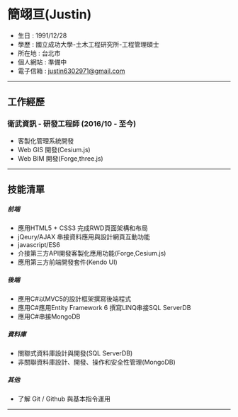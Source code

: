 # 簡翊亘(Justin)

+ 生日 : 1991/12/28
+ 學歷 : 國立成功大學-土木工程研究所-工程管理碩士
+ 所在地 : 台北市
+ 個人網站 : 準備中
+ 電子信箱 : justin6302971@gmail.com
* * *
## 工作經歷

### 衛武資訊 - 研發工程師 (2016/10 - 至今)
+ 客製化管理系統開發
+ Web GIS 開發(Cesium.js)
+ Web BIM 開發(Forge,three.js)
* * *

## 技能清單

##### 前端
+ 應用HTML5 + CSS3 完成RWD頁面架構和布局
+ jQeury/AJAX 串接資料應用與設計網頁互動功能
+ javascript/ES6
+ 介接第三方API開發客製化應用功能(Forge,Cesium.js)
+ 應用第三方前端開發套件(Kendo UI)

##### 後端
+ 應用C#以MVC5的設計框架撰寫後端程式
+ 應用C#應用Entity Framework 6 撰寫LINQ串接SQL ServerDB
+ 應用C#串接MongoDB


##### 資料庫
+ 關聯式資料庫設計與開發(SQL ServerDB)
+ 非關聯資料庫設計、開發、操作和安全性管理(MongoDB)

##### 其他
+ 了解 Git / Github 與基本指令運用

* * *
